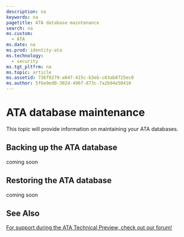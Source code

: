```yaml
---
description: na
keywords: na
pagetitle: ATA database maintenance
search: na
ms.custom: 
  - ATA
ms.date: na
ms.prod: identity-ata
ms.technology: 
  - security
ms.tgt_pltfrm: na
ms.topic: article
ms.assetid: 736f9279-a047-415c-b3eb-c63ab8725ec0
ms.author: 5f6e9ed0-302d-496f-873c-7a2b94e50410
---
```

# ATA database maintenance
This topic will provide information on maintaining your ATA databases.

## Backing up the ATA database
coming soon

## Restoring the ATA database
coming soon

## See Also
[For support during the ATA Technical Preview, check out our forum!](https://social.technet.microsoft.com/Forums/security/en-US/home?forum=mata)


